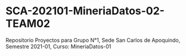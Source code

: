 # SCA-202101-MineriaDatos-02-TEAM02
Repositorio Proyectos para Grupo N°1, Sede San Carlos de Apoquindo, Semestre 2021-01, Curso: MineriaDatos-01
